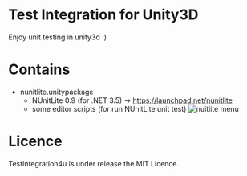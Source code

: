 Test Integration for Unity3D
====
Enjoy unit testing in unity3d :)

# Contains
* nunitlite.unitypackage
    * NUnitLite 0.9 (for .NET 3.5) -> <https://launchpad.net/nunitlite>
    * some editor scripts (for run NUnitLite unit test)
        ![nuitlite menu](https://raw.github.com/uzzu/TestIntegration4u/master/docs/unityeditor_cap_nunitlite_menu.png)
# Licence
TestIntegration4u is under release the MIT Licence.
